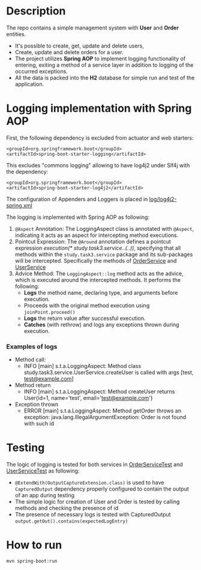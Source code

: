 # Description

The repo contains a simple management system with **User** and **Order** entities. 
- It's possible to create, get, update and delete users, 
- Create, update and delete orders for a user.
- The project utilizes **Spring AOP** to implement logging functionality of entering, exiting a method of a service layer in addition to logging of the occurred exceptions.
- All the data is packed into the **H2** database for simple run and test of the application.

# Logging implementation with Spring AOP
First, the following dependency is excluded from actuator and web starters:
```
<groupId>org.springframework.boot</groupId>
<artifactId>spring-boot-starter-logging</artifactId>
```
This excludes "commons logging" allowing to have log4j2 under Slf4j with the dependency:
```
<groupId>org.springframework.boot</groupId>
<artifactId>spring-boot-starter-log4j2</artifactId>
```
The configuration of Appenders and Loggers is placed in [log/log4j2-spring.xml](task3/src/main/resources/log/log4j2-spring.xml)

The logging is implemented with Spring AOP as following:
1. ```@Aspect``` Annotation: The LoggingAspect class is annotated with ```@Aspect```, indicating it acts as an aspect for intercepting method executions.
2. Pointcut Expression: The ```@Around``` annotation defines a pointcut expression _execution(* study.task3.service.*.*(..))_, specifying that all methods within the ```study.task3.service``` package and its sub-packages will be intercepted. 
Specifically the methods of [OrderService](task3/src/main/java/study/task3/service/OrderService.java) and [UserService](task3/src/test/java/study/task3/service/UserServiceTest.java)
3. Advice Method: The ```LoggingAspect::log``` method acts as the advice, which is executed around the intercepted methods. It performs the following:
   - **Logs** the method name, declaring type, and arguments before execution.
   - Proceeds with the original method execution using ```joinPoint.proceed()```
   - **Logs** the return value after successful execution.
   - **Catches** (with rethrow) and logs any exceptions thrown during execution.

### Examples of logs
- Method call: 
  - INFO  [main] s.t.a.LoggingAspect: Method class study.task3.service.UserService.createUser is called with args [test, test@example.com]
- Method return
  - INFO  [main] s.t.a.LoggingAspect: Method createUser returns User{id=1, name='test', email='test@example.com'}
- Exception thrown
  - ERROR [main] s.t.a.LoggingAspect: Method getOrder throws an exception: java.lang.IllegalArgumentException: Order is not found with such id

# Testing

The logic of logging is tested for both services in [OrderServiceTest](task3/src/test/java/study/task3/service/OrderServiceTest.java) 
and [UserServiceTest](task3/src/test/java/study/task3/service/UserServiceTest.java) as following:
- ```@ExtendWith(OutputCaptureExtension.class)``` is used to have ```CapturedOutput``` dependency properly configured to contain the output of an app during testing
-  The simple logic for creation of User and Order is tested by calling methods and checking the presence of id
-  The presence of necessary logs is tested with CapturedOutput ```output.getOut().contains(expectedLogEntry)```

# How to run

```shell
mvn spring-boot:run
```